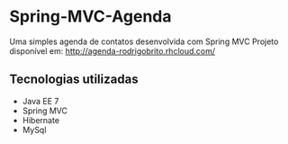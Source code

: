 # Spring-MVC-Agenda
Uma simples agenda de contatos desenvolvida com Spring MVC
Projeto disponível em: http://agenda-rodrigobrito.rhcloud.com/

## Tecnologias utilizadas
- Java EE 7
- Spring MVC
- Hibernate
- MySql
